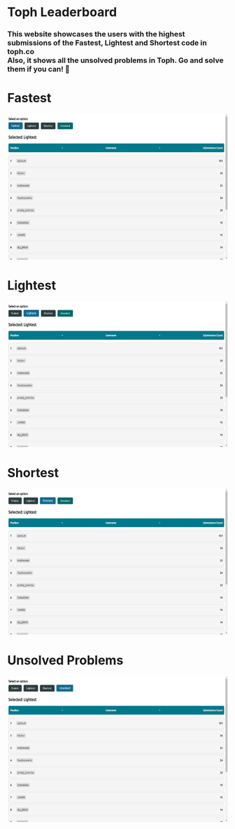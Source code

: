 <h1>Toph Leaderboard</h1>

<h3>This website showcases the users with the highest submissions of the Fastest, Lightest and Shortest code in toph.co
<br>
 Also, it shows all the unsolved problems in Toph. Go and solve them if you can! 👀
</h3>
<p align="center">
  <h1>Fastest</h1>
    <img height="333px" src="https://github.com/Nusab19/Toph-Leaderboard/raw/main/assets/images/ex1.png" alt="Fastest Toph Submissions"/>
    <h1>Lightest</h1>
    <img height="333px" src="https://github.com/Nusab19/Toph-Leaderboard/raw/main/assets/images/ex2.png" alt="Lightest Toph Submissions"/>
     <h1>Shortest</h1>
    <img height="333px" src="https://github.com/Nusab19/Toph-Leaderboard/raw/main/assets/images/ex3.png" alt="Shortest Toph Submissions"/>
     <h1>Unsolved Problems</h1>
    <img height="333px" src="https://github.com/Nusab19/Toph-Leaderboard/raw/main/assets/images/ex4.png" alt="Unsolved Problems"/>
</p>
